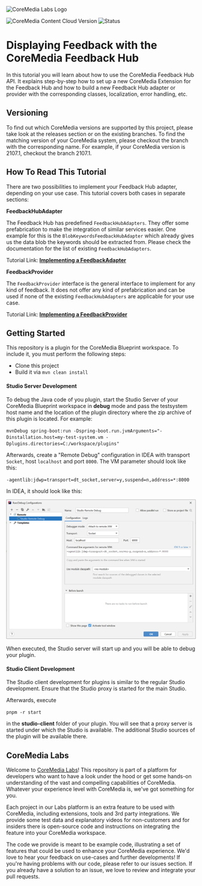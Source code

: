![CoreMedia Labs Logo](https://documentation.coremedia.com/badges/banner_coremedia_labs_wide.png "CoreMedia Labs Logo")

![CoreMedia Content Cloud Version](https://img.shields.io/static/v1?message=2110&label=CoreMedia%20Content%20Cloud&style=for-the-badge&labelColor=666666&color=672779 
"This badge shows the CoreMedia version this project is compatible with. 
Please read the versioning section of the project to see what other CoreMedia versions are supported and how to find them."
)
![Status](https://img.shields.io/static/v1?message=active&label=Status&style=for-the-badge&labelColor=666666&color=2FAC66 
"The status badge describes if the project is maintained. Possible values are active and inactive. 
If a project is inactive it means that the development has been discontinued and won't support future CoreMedia versions." 
)


# Displaying Feedback with the CoreMedia Feedback Hub 

In this tutorial you will learn about how to use the CoreMedia Feedback Hub API.
It explains step-by-step how to set up a new CoreMedia Extension for the Feedback Hub
and how to build a new Feedback Hub adapter or provider with the
corresponding classes, localization, error handling, etc.

## Versioning

To find out which CoreMedia versions are supported by this project, 
please take look at the releases section or on the existing branches. 
To find the matching version of your CoreMedia system, please checkout the branch 
with the corresponding name. For example, 
if your CoreMedia version is 2107.1, checkout the branch 2107.1.



## How To Read This Tutorial

There are two possibilities to implement your Feedback Hub adapter, depending
on your use case. This tutorial covers both cases in separate sections: 

**FeedbackHubAdapter**
 
The Feedback Hub has predefined `FeedbackHubAdapters`. They offer some prefabrication
to make the integration of similar services easier. One example for this
is the `BlobKeywordsFeedbackHubAdapter` which already gives us the data blob the keywords 
should be extracted from. Please check the documentation for the list of existing
`FeedbackHubAdapters`. 

Tutorial Link: **[Implementing a FeedbackAdapter](docs/example_adapter.md)**

**FeedbackProvider**

The `FeedbackProvider` interface is the general interface to implement for any
kind of feedback. It does not offer any kind of prefabrication and can be used
if none of the existing `FeedbackHubAdapters` are applicable for your use case.

Tutorial Link: **[Implementing a FeedbackProvider](docs/example_provider.md)**


## Getting Started

This repository is a plugin for the CoreMedia Blueprint workspace.
To include it, you must perform the following steps:

- Clone this project
- Build it via `mvn clean install`


#### Studio Server Development

To debug the Java code of you plugin, start the Studio Server of your CoreMedia Blueprint
workspace in __debug__ mode and pass the testsystem host name and the location
of the plugin directory where the zip archive of this plugin is located.
For example: 

`mvnDebug spring-boot:run -Dspring-boot.run.jvmArguments="-Dinstallation.host=my-test-system.vm -Dplugins.directories=C:/workspace/plugins"`

Afterwards, create a "Remote Debug" configuration in IDEA with transport `Socket`,
host `localhost` and port `8000`. The VM parameter should look like this:

`-agentlib:jdwp=transport=dt_socket,server=y,suspend=n,address=*:8000`

In IDEA, it should look like this:

![Feedback Rendering](docs/images/debugging.png "IDEA Debug Configuration")

When executed, the Studio server will start up and you will be able to 
debug your plugin.


#### Studio Client Development

The Studio client development for plugins is similar to the regular Studio
development. Ensure that the Studio proxy is started for the main Studio.

Afterwards, execute

`pnpm -r start` 

in the __studio-client__ folder of your plugin. You will see that a proxy
server is started under which the Studio is available. The additional Studio
sources of the plugin will be available there.
    

## CoreMedia Labs

Welcome to [CoreMedia Labs](https://blog.coremedia.com/labs/)! This repository
is part of a platform for developers who want to have a look under the hood or
get some hands-on understanding of the vast and compelling capabilities of
CoreMedia. Whatever your experience level with CoreMedia is, we've got something
for you.

Each project in our Labs platform is an extra feature to be used with CoreMedia,
including extensions, tools and 3rd party integrations. We provide some test
data and explanatory videos for non-customers and for insiders there is
open-source code and instructions on integrating the feature into your
CoreMedia workspace. 

The code we provide is meant to be example code, illustrating a set of features
that could be used to enhance your CoreMedia experience. We'd love to hear your
feedback on use-cases and further developments! If you're having problems with
our code, please refer to our issues section. If you already have a solution to 
an issue, we love to review and integrate your pull requests. 

